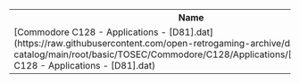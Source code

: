 <table>
<tr><th>Name</th><th>Size</th></tr>
<tr><td>
[Commodore C128 - Applications - [D81].dat](https://raw.githubusercontent.com/open-retrogaming-archive/dat-catalog/main/root/basic/TOSEC/Commodore/C128/Applications/[D81]/Commodore C128 - Applications - [D81].dat)
</td><td>4502</td></tr>
</table>
